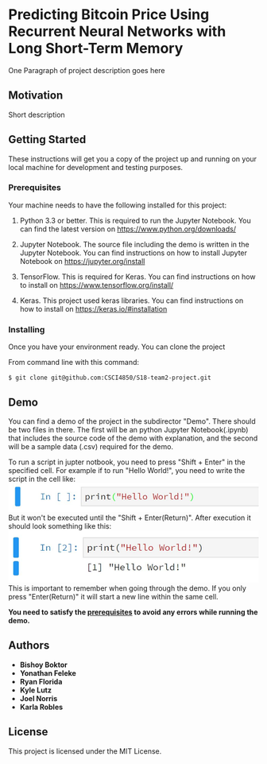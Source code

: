 # Predicting Bitcoin Price Using Recurrent Neural Networks with Long Short-Term Memory

One Paragraph of project description goes here

## Motivation

Short description

## Getting Started

These instructions will get you a copy of the project up and running on your local machine for development and testing purposes.

### Prerequisites
Your machine needs to have the following installed for this project:
1. Python 3.3 or better. This is required to run the Jupyter Notebook. You can find the latest version on https://www.python.org/downloads/

2. Jupyter Notebook. The source file including the demo is written in the Jupyter Notebook. You can find instructions on how to install Jupyter Notebook on https://jupyter.org/install

3. TensorFlow. This is required for Keras. You can find instructions on how to install on https://www.tensorflow.org/install/

4. Keras. This project used keras libraries. You can find instructions on how to install on https://keras.io/#installation

### Installing

Once you have your environment ready. You can clone the project

From command line with this command:
```
$ git clone git@github.com:CSCI4850/S18-team2-project.git
```

## Demo
You can find a demo of the project in the subdirector "Demo". There should be two files in there. The first will be an python Jupyter Notebook(.ipynb) that includes the source code of the demo with explanation, and the second will be a sample data (.csv) required for the demo.

To run a script in jupter notbook, you need to press "Shift + Enter" in the specified cell. For example if to run "Hello World!", you need to write the script in the cell like:
![alt text](/image/print.jpg)
But it won't be executed until the "Shift + Enter(Return)". After execution it should look something like this:
![alt text](/image/print2.jpg) This is important to remember when going through the demo. If you only press "Enter(Return)" it will start a new line within the same cell.

**You need to satisfy the [prerequisites](#Prerequisites) to avoid any errors while running the demo.**

## Authors

* **Bishoy Boktor**
* **Yonathan Feleke**
* **Ryan Florida**
* **Kyle Lutz**
* **Joel Norris**
* **Karla Robles**

## License

This project is licensed under the MIT License.
